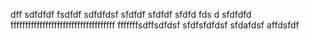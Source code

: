 
dff
sdfdfdf
fsdfdf
sdfdfdsf
sfdfdf
sfdfdf
sfdfd  fds d
sfdfdfd
ffffffffffffffffffffffffffffffffffff
fffffffsdffsdfdsf
sfdfsfdfdsf
sfdafdsf
affdsfdf
